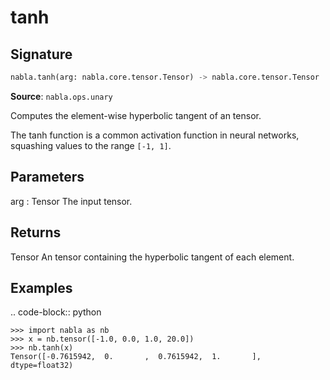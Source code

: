 # tanh

## Signature

```python
nabla.tanh(arg: nabla.core.tensor.Tensor) -> nabla.core.tensor.Tensor
```

**Source**: `nabla.ops.unary`

Computes the element-wise hyperbolic tangent of an tensor.

The tanh function is a common activation function in neural networks,
squashing values to the range `[-1, 1]`.

Parameters
----------
arg : Tensor
    The input tensor.

Returns
-------
Tensor
    An tensor containing the hyperbolic tangent of each element.

Examples
--------

.. code-block:: python

    >>> import nabla as nb
    >>> x = nb.tensor([-1.0, 0.0, 1.0, 20.0])
    >>> nb.tanh(x)
    Tensor([-0.7615942,  0.       ,  0.7615942,  1.       ], dtype=float32)

